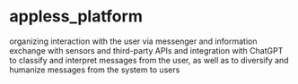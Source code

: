 # appless_platform
organizing interaction with the user via messenger and information exchange with sensors and third-party APIs and integration with ChatGPT to classify and interpret messages from the user, as well as to diversify and humanize messages from the system to users
